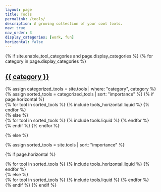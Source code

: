 ```yaml
---
layout: page
title: Tools
permalink: /tools/
description: A growing collection of your cool tools.
nav: true
nav_order: 3
display_categories: [work, fun]
horizontal: false
---
```


<!-- pages/tools.md -->
<div class="tools">
{% if site.enable_tool_categories and page.display_categories %}
  <!-- Display categorized tools -->
  {% for category in page.display_categories %}
  <a id="{{ category }}" href=".#{{ category }}">
    <h2 class="category">{{ category }}</h2>
  </a>
  {% assign categorized_tools = site.tools | where: "category", category %}
  {% assign sorted_tools = categorized_tools | sort: "importance" %}
  <!-- Generate cards for each tool -->
  {% if page.horizontal %}
  <div class="container">
    <div class="row row-cols-2">
    {% for tool in sorted_tools %}
      {% include tools_horizontal.liquid %}
    {% endfor %}
    </div>
  </div>
  {% else %}
  <div class="grid">
    {% for tool in sorted_tools %}
      {% include tools.liquid %}
    {% endfor %}
  </div>
  {% endif %}
  {% endfor %}

{% else %}

<!-- Display tools without categories -->

{% assign sorted_tools = site.tools | sort: "importance" %}

  <!-- Generate cards for each tool -->

{% if page.horizontal %}

  <div class="container">
    <div class="row row-cols-2">
    {% for tool in sorted_tools %}
      {% include tools_horizontal.liquid %}
    {% endfor %}
    </div>
  </div>
  {% else %}
  <div class="grid">
    {% for tool in sorted_tools %}
      {% include tools.liquid %}
    {% endfor %}
  </div>
  {% endif %}
{% endif %}
</div>
